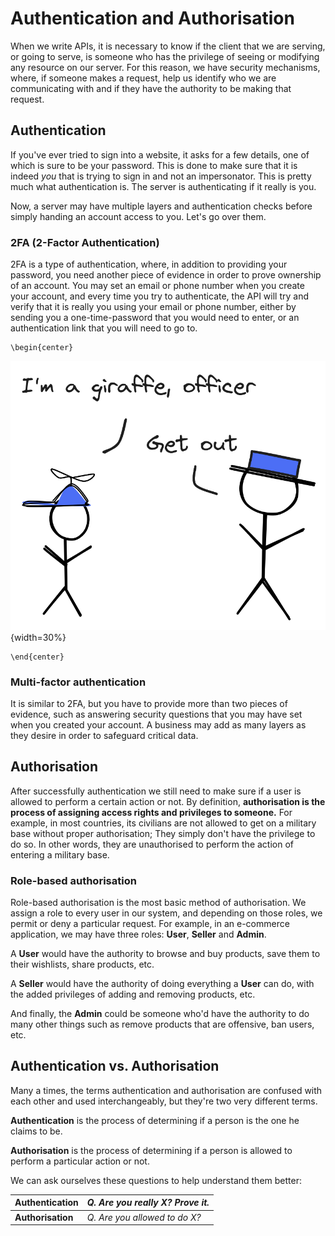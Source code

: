 # Authentication and Authorisation

When we write APIs, it is necessary to know if the client that we are serving, or going to serve, is someone who has the privilege of seeing or modifying any resource on our server. For this reason, we have security mechanisms, where, if someone makes a request, help us identify who we are communicating with and if they have the authority to be making that request.

## Authentication
If you've ever tried to sign into a website, it asks for a few details, one of which is sure to be your password. This is done to make sure that it is indeed *you* that is trying to sign in and not an impersonator. This is pretty much what authentication is. The server is authenticating if it really is you.

Now, a server may have multiple layers and authentication checks before simply handing an account access to you. Let's go over them.

### 2FA (2-Factor Authentication)
2FA is a type of authentication, where, in addition to providing your password, you need another piece of evidence in order to prove ownership of an account. You may set an email or phone number when you create your account, and every time you try to authenticate, the API will try and verify that it is really you using your email or phone number, either by sending you a one-time-password that you would need to enter, or an authentication link that you will need to go to.

```{=latex}
\begin{center}
```
![Sam fails an authentication check](src/book/images/4.1.png){width=30%}
```{=latex}
\end{center}
```

### Multi-factor authentication
It is similar to 2FA, but you have to provide more than two pieces of evidence, such as answering security questions that you may have set when you created your account. A business may add as many layers as they desire in order to safeguard critical data.

## Authorisation
After successfully authentication we still need to make sure if a user is allowed to perform a certain action or not. By definition, **authorisation is the process of assigning access rights and privileges to someone.** For example, in most countries, its civilians are not allowed to get on a military base without proper authorisation; They simply don't have the privilege to do so. In other words, they are unauthorised to perform the action of entering a military base.

### Role-based authorisation

Role-based authorisation is the most basic method of authorisation. We assign a role to every user in our system, and depending on those roles, we permit or deny a particular request. For example, in an e-commerce application, we may have three roles: **User**, **Seller** and **Admin**.

A **User** would have the authority to browse and buy products, save them to their wishlists, share products, etc.

A **Seller** would have the authority of doing everything a **User** can do, with the added privileges of adding and removing products, etc.

And finally, the **Admin** could be someone who'd have the authority to do many other things such as remove products that are offensive, ban users, etc.

## Authentication vs. Authorisation

Many a times, the terms authentication and authorisation are confused with each other and used interchangeably, but they're two very different terms. 

**Authentication** is the process of determining if a person is the one he claims to be.

**Authorisation** is the process of determining if a person is allowed to perform a particular action or not.

We can ask ourselves these questions to help understand them better:

**Authentication** | *Q. Are you really X? Prove it.*
------------------ |   --------------------------
**Authorisation**  | *Q. Are you allowed to do X?*
